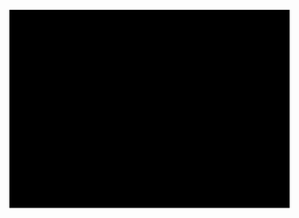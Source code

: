 [![pipboy-3000-boot](https://raw.githubusercontent.com/kleo/pipboy-3000-boot/master/svg/termtosvg_unzww9gs.svg?sanitize=true)](https://github.com/kleo/pipboy-3000-boot)
